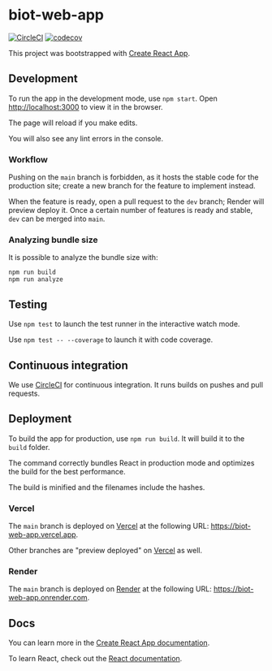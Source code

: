 # biot-web-app

[![CircleCI](https://circleci.com/gh/B-IoT/biot-web-app.svg?style=svg&circle-token=1e828ebeb445956810f2015a5d5fbfa8e183b093)](https://app.circleci.com/pipelines/github/B-IoT)
[![codecov](https://codecov.io/gh/B-IoT/biot-nurse-frontend/branch/dev/graph/badge.svg?token=95DXEPZ7G8)](https://codecov.io/gh/B-IoT/biot-nurse-frontend)

This project was bootstrapped with [Create React App](https://github.com/facebook/create-react-app).

## Development

To run the app in the development mode, use `npm start`. Open [http://localhost:3000](http://localhost:3000) to view it in the browser.

The page will reload if you make edits.

You will also see any lint errors in the console.

### Workflow

Pushing on the `main` branch is forbidden, as it hosts the stable code for the production site; create a new branch for the feature to implement instead.

When the feature is ready, open a pull request to the `dev` branch; Render will preview deploy it. Once a certain number of features is ready and stable, `dev` can be merged into `main`.

### Analyzing bundle size

It is possible to analyze the bundle size with:

```shell
npm run build
npm run analyze
```

## Testing

Use `npm test` to launch the test runner in the interactive watch mode.

Use `npm test -- --coverage` to launch it with code coverage.

## Continuous integration

We use [CircleCI](https://app.circleci.com/pipelines/github/B-IoT) for continuous integration. It runs builds on pushes and pull requests.

## Deployment

To build the app for production, use `npm run build`. It will build it to the `build` folder.

The command correctly bundles React in production mode and optimizes the build for the best performance.

The build is minified and the filenames include the hashes.

### Vercel

The `main` branch is deployed on [Vercel](https://vercel.com/b-iot/biot-web-app) at the following URL: <https://biot-web-app.vercel.app>.

Other branches are "preview deployed" on [Vercel](https://vercel.com/b-iot/biot-web-app) as well.

### Render

The `main` branch is deployed on [Render](https://dashboard.render.com/static/srv-bui2h4qpp1jgqvkc4b40) at the following URL: <https://biot-web-app.onrender.com>.

## Docs

You can learn more in the [Create React App documentation](https://facebook.github.io/create-react-app/docs/getting-started).

To learn React, check out the [React documentation](https://reactjs.org/).

